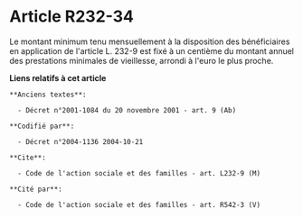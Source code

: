 # Article R232-34

Le montant minimum tenu mensuellement à la disposition des bénéficiaires en application de l'article L. 232-9 est fixé à un
centième du montant annuel des prestations minimales de vieillesse, arrondi à l'euro le plus proche.

**Liens relatifs à cet article**

	**Anciens textes**:

	  - Décret n°2001-1084 du 20 novembre 2001 - art. 9 (Ab)

	**Codifié par**:

	  - Décret n°2004-1136 2004-10-21

	**Cite**:

	  - Code de l'action sociale et des familles - art. L232-9 (M)

	**Cité par**:

	  - Code de l'action sociale et des familles - art. R542-3 (V)
